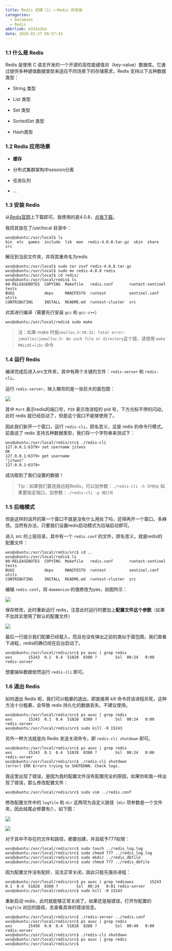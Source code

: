 ```yaml
---
title: Redis 初探（1）——Redis 的安装
categories: 
  - Database
  - Redis
abbrlink: e331e26a
date: 2018-02-27 00:57:43
---
```


### 1.1 什么是 Redis

Redis 是使用 C 语言开发的一个开源的高性能键值对（key-value）数据库。它通过提供多种键值数据类型来适应不同场景下的存储需求，Redis 支持以下五种数据类型：

- String 类型

- List 类型

- Set 类型

- SortedSet 类型

-  Hash类型

### 1.2 Redis 应用场景

- **缓存**

- 分布式集群架构中session分离

- 任务队列

- ...

### 1.3 安装 Redis

从[Redis官网](http://www.redis.cn/download.html)上下载即可，我使用的是4.0.8，[点我下载](http://download.redis.io/releases/redis-4.0.8.tar.gz)。

我将其放在了/usr/local 目录中：

```shell
wxs@ubuntu:/usr/local$ ls
bin  etc  games  include  lib  man  redis-4.0.8.tar.gz  sbin  share  src
```

解压到当前文件夹，并将其重命名为redis

```shell
wxs@ubuntu:/usr/local$ sudo tar zxvf redis-4.0.8.tar.gz
wxs@ubuntu:/usr/local$ sudo mv redis-4.0.8 redis
wxs@ubuntu:/usr/local$ cd redis/
wxs@ubuntu:/usr/local/redis$ ls
00-RELEASENOTES  COPYING  Makefile   redis.conf       runtest-sentinel  tests
BUGS             deps     MANIFESTO  runtest          sentinel.conf     utils
CONTRIBUTING     INSTALL  README.md  runtest-cluster  src
```

对其进行编译（需要先行安装 `gcc` 和 `gcc-c++`）

```shell
wxs@ubuntu:/usr/local/redis$ sudo make
```

>注：如果 make 时报`zmalloc.h:50:31: fatal error: jemalloc/jemalloc.h: No such file or directory`这个错，请使用 `make MALLOC=libc` 命令

### 1.4 运行 Redis

编译完成后进入src文件夹，其中有两个关键的文件：`redis-server` 和 `redis-cli`。

运行 `redis-server`，映入眼帘的是一张巨大的面包图：

![](https://cdn.jsdelivr.net/gh/jitwxs/cdn/blog/posts/201802/20180227000842739.png)

其中 `Port` 表示redis的端口号，`PID` 表示改进程的 pid 号，下方光标不停的闪动，此时 redis 就已经启动了，但是这个窗口不能够使用了。

因此我们新开一个窗口，运行 `redis-cli`，顾名思义，这是 redis 的命令行模式。前面说了 redis 支持五种数据类型，我们存一个字符串来测试下：

```shell
wxs@ubuntu:/usr/local/redis/src$ ./redis-cli 
127.0.0.1:6379> set username jitwxs
OK
127.0.0.1:6379> get username
"jitwxs"
127.0.0.1:6379> 
```

成功取到了我们设置的数据！

>Tip：如果我们要连接远程Redis，可以加参数：`./redis-cli -h IP地址`
>如果要指定端口，加参数：`./redis-cli -p 端口号`

### 1.5 后端模式

但是这样的话开的第一个窗口不就是没有什么用处了吗，还得再开一个窗口，多麻烦。当然有办法，只要我们设置redis启动模式为后端启动即可。

进入 src 的上层目录，其中有一个 `redis.conf` 的文件，顾名思义，就是redis的配置文件：

```shell
wxs@ubuntu:/usr/local/redis/src$ cd ..
wxs@ubuntu:/usr/local/redis$ ls
00-RELEASENOTES  COPYING  Makefile   redis.conf       runtest-sentinel  tests
BUGS             deps     MANIFESTO  runtest          sentinel.conf     utils
CONTRIBUTING     INSTALL  README.md  runtest-cluster  src
```

编辑 `redis.conf`，将 `daemonize` 的值修改为yes，如图所示：

![](https://cdn.jsdelivr.net/gh/jitwxs/cdn/blog/posts/201802/20180227001929294.png)

保存修改，此时重新运行 redis，注意此时运行时要加上**配置文件这个参数**（如果不加其实使用了默认的配置文件）

![](https://cdn.jsdelivr.net/gh/jitwxs/cdn/blog/posts/201802/20180227002449161.png)

最后一行提示我们配置已经载入，而且也没有弹出之前的类似于面包图，我们查看下进程，redis的确已经在后台启动了。

```shell
wxs@ubuntu:/usr/local/redis/src$ ps auxc | grep redis
wxs       15243  0.1  0.4  51828  8380 ?        Ssl  00:24   0:00 redis-server
```

想要操纵数据依然运行 `redis-cli` 即可。

### 1.6 退出 Redis

如何退出 Redis 呢，我们可以粗暴的退出，即直接用 kill 命令将该进程杀死，这种方法十分粗暴，会导致 redis 持久化的数据丢失，不建议使用。

```shell
wxs@ubuntu:/usr/local/redis/src$ ps auxc | grep redis
wxs       15243  0.1  0.4  51828  8380 ?        Ssl  00:24   0:00 redis-server
wxs@ubuntu:/usr/local/redis/src$ sudo kill -9 15243
```

另外一种方法就是向 Redis 发送关闭命令，即 `redis-cli shutdown` 即可。

```shell
wxs@ubuntu:/usr/local/redis/src$ ps auxc | grep redis
wxs       15243  0.1  0.4  51828  8380 ?        Ssl  00:24   0:00 redis-server
wxs@ubuntu:/usr/local/redis/src$ ./redis-cli shutdown
(error) ERR Errors trying to SHUTDOWN. Check logs.
```

我这里出现了错误，是因为我的配置文件没有配置完全的原因，如果你和我一样出现了错误，那么修改配置文件：

```shell
wxs@ubuntu:/usr/local/redis/src$ sudo vim ../redis.conf
```

修改配置文件中的 `logfile` 和 `dir` 这两项为自定义路径（`dir` 项参数是一个文件夹，因此结尾必修要有/），如下图：

![](https://cdn.jsdelivr.net/gh/jitwxs/cdn/blog/posts/201802/2018022700443054.png)

![](https://cdn.jsdelivr.net/gh/jitwxs/cdn/blog/posts/201802/20180227004439162.png)

对于其中不存在的文件和路径，都要创建，并且赋予777权限：

```shell
wxs@ubuntu:/usr/local/redis/src$ sudo touch ../redis_log.log
wxs@ubuntu:/usr/local/redis/src$ sudo chmod 777 ../redis_log.log
wxs@ubuntu:/usr/local/redis/src$ sudo mkdir ../redis_dbfile
wxs@ubuntu:/usr/local/redis/src$ sudo chmod 777 ../redis_dbfile
```

因为配置文件没有配好，没法正常关闭，因此只能先强杀进程：

```shell
wxs@ubuntu:/usr/local/redis/src$ ps auxc | grep rediswxs       15243  0.1  0.4  51828  8380 ?        Ssl  00:24   0:01 redis-server
wxs@ubuntu:/usr/local/redis/src$ sudo kill -9 15243
```

重新启动 redis，此时就能够正常关闭了，如果还是报错误，打开你配置的 `logfile` 对应的路径，去查看具体的错误信息。

```shell
wxs@ubuntu:/usr/local/redis/src$ ./redis-server ../redis.conf 
wxs@ubuntu:/usr/local/redis/src$ ps auxc | grep redis
wxs       15450  0.0  0.4  51828  8388 ?        Ssl  00:49   0:00 redis-server
wxs@ubuntu:/usr/local/redis/src$ ./redis-cli shutdown
wxs@ubuntu:/usr/local/redis/src$ ps auxc | grep redis
wxs@ubuntu:/usr/local/redis/src$ 
```
